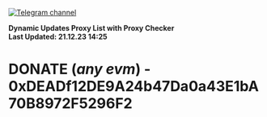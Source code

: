[![Telegram channel](https://img.shields.io/endpoint?url=https://runkit.io/damiankrawczyk/telegram-badge/branches/master?url=https://t.me/n4z4v0d)](https://t.me/n4z4v0d) 

**Dynamic Updates Proxy List with Proxy Checker**  
**Last Updated: 21.12.23 14:25**

# DONATE (_any evm_) - 0xDEADf12DE9A24b47Da0a43E1bA70B8972F5296F2
